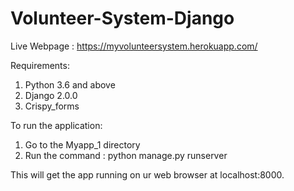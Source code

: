 # Volunteer-System-Django

Live Webpage : https://myvolunteersystem.herokuapp.com/

Requirements:
1. Python 3.6 and above
2. Django 2.0.0
3. Crispy_forms

To run the application:
1. Go to the Myapp_1 directory
2. Run the command : python manage.py runserver

This will get the app running on ur web browser at localhost:8000.

